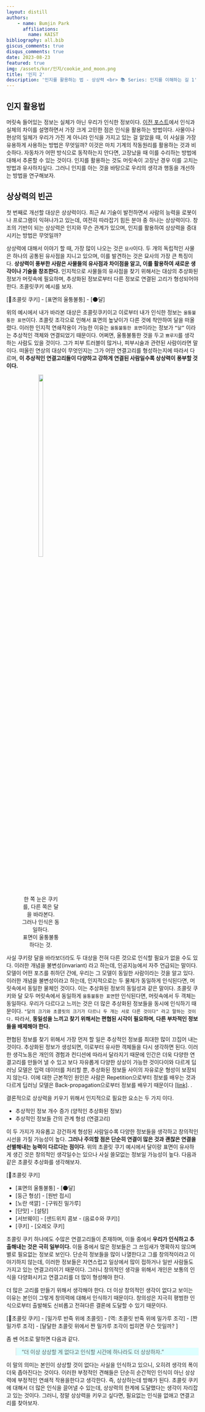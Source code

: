 ```yaml
---
layout: distill
authors: 
    - name: Bumjin Park
      affiliations:
        name: KAIST
bibliography: all.bib
giscus_comments: true
disqus_comments: true
date: 2023-08-23
featured: true
img: /assets/kor/인지/cookie_and_moon.png
title: '인지 2'
description: '인지를 활용하는 법 - 상상력 <br> 📚 Series: 인지를 이해하는 길 1' 
---
```


## 인지 활용법


머릿속 들어있는 정보는 실체가 아닌 우리가 인식한 정보이다. [이전 포스트](/neuron/recognition_1/)에서 인식과 실체의 차이를 설명하면서 가장 크게 고민한 점은 인식을 활용하는 방법이다. 사물이나 현상의 일체가 우리가 가진 게 아니라 인식을 가지고 있는 걸 알았을 때, 이 사실을 가장 유용하게 사용하는 방법은 무엇일까? 이것은 마치 기계의 작동원리를 활용하는 것과 비슷하다. 자동차가 어떤 방식으로 동작하는지 안다면, 고장났을 때 이를 수리하는 방법에 대해서 추론할 수 있는 것이다. 인지를 활용하는 것도 머릿속이 고장난 경우 이를 고치는 방법과 유사하지싶다. 그러니 인지를 아는 것을 바탕으로 우리의 생각과 행동을 개선하는 방법을 연구해보자. 

## 상상력의 빈곤 

첫 번째로 개선할 대상은 상상력이다. 최근 AI 기술이 발전하면서 사람의 능력을 로봇이나 프로그램이 익혀나가고 있는데, 여전히 따라잡기 힘든 분야 중 하나는 상상력이다. 창조의 기반이 되는 상상력은 인지와 무슨 관계가 있으며, 인지를 활용하여 상상력을 증대시키는 방법은 무엇일까?

상상력에 대해서 이야기 할 때, 가장 많이 나오는 것은 `묘사`이다. 두 개의 독립적인 사물은 하나의 공통된 유사점을 지니고 있으며, 이를 발견하는 것은 묘사의 가장 큰 특징이다. **상상력이 풍부한 사람은 사물들의 유사점과 차이점을 알고, 이를 활용하여 새로운 생각이나 기술을 창조한다.** 인지적으로 사물들의 유사점을 찾기 위해서는 대상의 추상화된 정보가 머릿속에 필요하며, 추상화된 정보로부터 다른 정보로 연결된 고리가 형성되어야 한다. 초콜릿쿠키 예시를 보자.


[🍪초콜릿 쿠키] - [표면의 울퉁불퉁] -  [🌑달] 


위의 예시에서 내가 바라본 대상은 초콜릿쿠키이고 이로부터 내가 인식한 정보는 `울퉁불퉁한 표면`이다. 초콜릿 조각으로 인해서 표면의 높낮이가 다른 것에 착안하여 달을 떠올렸다. 이러한 인지적 연쇄작용이 가능한 이유는 `울퉁불퉁한 표면`이라는 정보가 `“달”` 이라는 추상적인 객체와 연결되었기 때문이다. 어쩌면, 울퉁불퉁한 것을 두고 `뾰루지`를 생각하는 사람도 있을 것이다. 그가 피부 트러블이 많거나, 피부시술과 관련된 사람이라면 말이다. 떠올린 연상의 대상이 무엇인지는 그가 어떤 연결고리를 형성하는지에 따라서 다르며, **이 추상적인 연결고리들이 다양하고 강하게 연결된 사람일수록 상상력이 풍부할 것이다.** 


<figure style="text-align:center; display:block;width:100;">
<img src="/assets/kor/인지/cookie_and_moon.png" style="width:35%">
<figcaption>
  한 쪽 눈은 쿠키를, 다른 쪽은 달을 바라본다. <br>
  그러나 인식은 동일하다. <br>
  표면이 울퉁불퉁하다는 것.
</figcaption>
</figure>

사실 쿠키랑 달을 바라보더라도 두 대상을 전혀 다른 것으로 인식할 필요가 없을 수도 있다. 이러한 개념을 불변성(invariant) 라고 하는데, 인공지능에서 자주 언급되는 말이다. 모델이 어떤 포즈를 취하던 간에, 우리는 그 모델이 동일한 사람이라는 것을 알고 있다. 이러한 개념을 불변성이라고 하는데, 인지적으로는 두 물체가 동일하게 인식된다면, 머릿속에서 동일한 물체인 것이다. 이는 추상화된 정보의 동일성과 같은 말이다. 초콜릿 쿠키와 달 모두 머릿속에서 동일하게 `울퉁불퉁한 표면`만 인식된다면, 머릿속에서 두 객체는 동일하다. 우리가 다르다고 느끼는 것은 더 많은 추상화된 정보들을 동시에 인식하기 때문이다. `"달의 크기와 초콜릿의 크기가 다르니 두 개는 서로 다른 것이다" 라고 말하는 것이다.` 따라서, **동일성을 느끼고 찾기 위해서는 편협된 시각이 필요하며, 다른 부차적인 정보들을 배제해야 한다.**  


편협된 정보를 찾기 위해서 가장 먼저 할 일은 추상적인 정보를 최대한 많이 끄집어 내는 것이다. 추상화된 정보가 생성되면, 이로부터 유사한 객체들을 다시 생각하면 된다. 이러한 생각노동은 개인의 경험과 컨디션에 따라서 달라지기 때문에 인간은 더욱 다양한 연결고리를 만들어 낼 수 있고  보다 자유롭게 다양한 상상이 가능한 것이다<d-footnote>이와 다르게 딥러닝 모델은 입력 데이터를 처리할 뿐, 추상화된 정보들 사이의 자유로운 형성이 보장되지 않는다. 이에 대한 근본적인 원인은 사람은 Repetition으로부터 정보를 배우는 것과 다르게 딥러닝 모델은 Back-propagation으로부터 정보를 배우기 때문이다 <a href="https://team-interpret.github.io/curriculum/1_neuron_comparison/#:~:text=Number%20of%20Weights)-,Comparison,-In%20the%20previous">[link]</a>. </d-footnote>.

결론적으로 상상력을 키우기 위해서 인지적으로 필요한 요소는 두 가지 이다. 
* 추상적인 정보 개수 증가  (양적인 추상화된 정보)
* 추상적인 정보들 간의 관계 형성  (연결고리)

이 두 가지가 자유롭고 강건하게 형성된 사람일수록 다양한 정보들을 생각하고 창의적인 시선을 가질 가능성이 높다. **그러나 주의할 점은 단순히 연결이 많은 것과 괜찮은 연결을 선별해내는 능력이 다르다는 점이다**. 위의 초콜릿 쿠기 예시에서 달이랑 표면이 유사하게 생긴 것은 창의적인 생각일수는 있으나 사실 쓸모없는 정보일 가능성이 높다. 다음과 같은 초콜릿 추상화를 생각해보자. 

[🍪초콜릿 쿠키] 
 -  [표면의 울퉁불퉁] -  [🌑달] 
 -  [둥근 형상] -  [원반 접시]
 -  [노란 색깔] - [구워진 밀가루] 
 -  [단맛] - [설탕]
 -  [서브웨이] - [샌드위치 콤보 - (음료수와 쿠키)] 
 - [쿠키] - [오레오 쿠키]   


초콜릿 쿠키 하나에도 수많은 연결고리들이 존재하며, 이들 중에서 **우리가 인식하고 추출해내는 것은 극히 일부이다.** 이들 중에서 많은 정보들은 그 쓰임새가 명확하지 않으며 별로 필요없는 정보로 보인다. 단순히 정보들을 많이 나열한다고 그를 창의적이라고 이야기하지 않는데, 이러한 정보들은 자연스럽고 일상에서 많이 접하거나 일반 사람들도 가지고 있는 연결고리이기 때문이다. 그러니 창의적인 생각을 위해서 개인은 보통의 인식을 다양화시키고 연결고리를 더 많이 형성해야 한다.  

더 많은 고리를 만들기 위해서 생각해야 한다. 더 이상 창의적인 생각이 없다고 보이는 이유는 본인이 그렇게 창의력에 대해서 인식하기 때문이다. 창의성은 지극히 평범한 인식으로부터 출발해도 신비롭고 전혀다른 결론에 도달할 수 있기 때문이다. 

[🍪초콜릿 쿠키] - [밀가루 반죽 위에 초콜릿] - [역: 초콜릿 반죽 위에 밀가루 조각] - [짠 밀가루 조각] - [달달한 초콜릿 위에서 짠 밀가루 조각이 씹히면 무슨 맛일까? ]

좀 쎈 어조로 말하면 다음과 같다.

<blockquote style='background-color:#DDFFFF' markdown="1">  “더 이상 상상할 게 없다고 인식할 시간에 하나라도 더 상상하자.”
</blockquote>

이 말의 의미는 본인이 상상할 것이 없다는 사실을 인식하고 있으니, 오히려 생각의 폭이 더욱 좁아진다는 것이다. 이러한 부정적인 견해들은 단순히 순간적인 인식이 아닌 상상력에 부정적인 연쇄적 작용을한다고 생각한다. 즉, 상상하는데 방해가 된다.  초콜릿 쿠키에 대해서 더 많은 인식을 끌어낼 수 있는데, 상상력의 한계에 도달했다는 생각이 자리잡고 있는 것이다. 그러니, 정말 상상력을 키우고 싶다면, 필요없는 인식을 없애고 연결고리를 찾아보자. 





